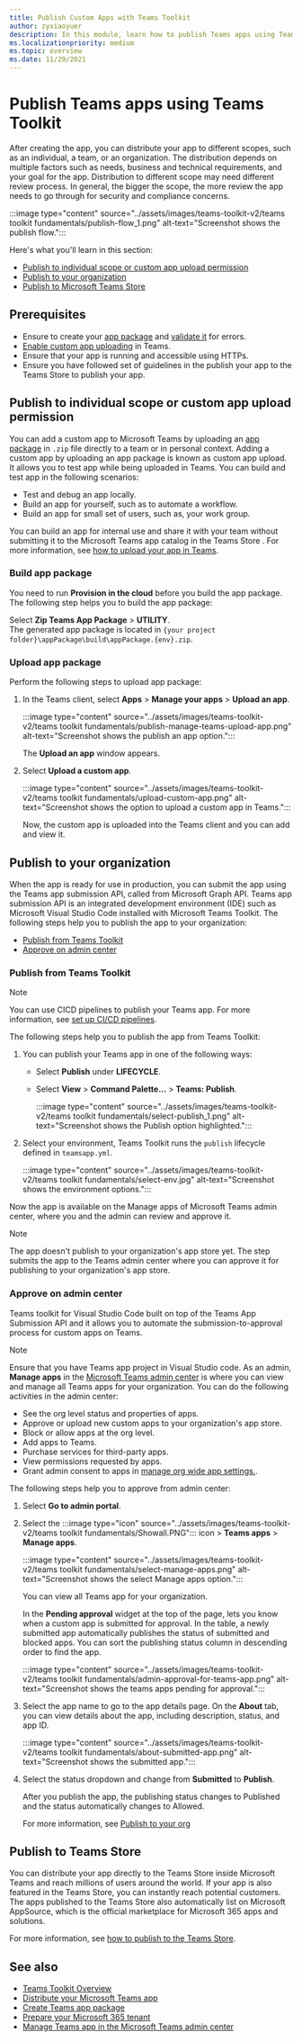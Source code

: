 ```yaml
---
title: Publish Custom Apps with Teams Toolkit
author: zyxiaoyuer
description: In this module, learn how to publish Teams apps using Teams Toolkit and publish to individual scope or custom app upload permission.
ms.localizationpriority: medium
ms.topic: overview
ms.date: 11/29/2021
---
```


# Publish Teams apps using Teams Toolkit

After creating the app, you can distribute your app to different scopes, such as an individual, a team, or an organization. The distribution depends on multiple factors such as needs, business and technical requirements, and your goal for the app. Distribution to different scope may need different review process. In general, the bigger the scope, the more review the app needs to go through for security and compliance concerns.

:::image type="content" source="../assets/images/teams-toolkit-v2/teams toolkit fundamentals/publish-flow_1.png" alt-text="Screenshot shows the publish flow.":::

Here's what you'll learn in this section:

* [Publish to individual scope or custom app upload permission](#publish-to-individual-scope-or-custom-app-upload-permission)
* [Publish to your organization](#publish-to-your-organization)
* [Publish to Microsoft Teams Store](#publish-to-teams-store)

## Prerequisites

* Ensure to create your [app package](~/concepts/build-and-test/apps-package.md) and [validate it](https://dev.teams.microsoft.com/appvalidation.html) for errors.
* [Enable custom app uploading](~/concepts/build-and-test/prepare-your-o365-tenant.md#enable-custom-teams-apps-and-turn-on-custom-app-uploading) in Teams.
* Ensure that your app is running and accessible using HTTPs.
* Ensure you have followed set of guidelines in the publish your app to the Teams Store to publish your app.

## Publish to individual scope or custom app upload permission

You can add a custom app to Microsoft Teams by uploading an [app package](../concepts/build-and-test/apps-package.md) in `.zip` file directly to a team or in personal context. Adding a custom app by uploading an app package is known as custom app upload. It allows you to test app while being uploaded in Teams. You can build and test app in the following scenarios:

* Test and debug an app locally.
* Build an app for yourself, such as to automate a workflow.
* Build an app for small set of users, such as, your work group.

You can build an app for internal use and share it with your team without submitting it to the Microsoft Teams app catalog in the Teams Store . For more information, see [how to upload your app in Teams](../concepts/deploy-and-publish/apps-upload.md).

### Build app package

You need to run **Provision in the cloud** before you build the app package. The following step helps you to build the app package:

Select **Zip Teams App Package** > **UTILITY**.<br>
    The generated app package is located in `{your project folder}\appPackage\build\appPackage.{env}.zip`.

### Upload app package

Perform the following steps to upload app package:

1. In the Teams client, select **Apps** > **Manage your apps** > **Upload an app**.

   :::image type="content" source="../assets/images/teams-toolkit-v2/teams toolkit fundamentals/publish-manage-teams-upload-app.png" alt-text="Screenshot shows the publish an app option.":::

   The **Upload an app** window appears.

2. Select **Upload a custom app**.

   :::image type="content" source="../assets/images/teams-toolkit-v2/teams toolkit fundamentals/upload-custom-app.png" alt-text="Screenshot shows the option to upload a custom app in Teams.":::

   Now, the custom app is uploaded into the Teams client and you can add and view it.

## Publish to your organization

When the app is ready for use in production, you can submit the app using the Teams app submission API, called from Microsoft Graph API. Teams app submission API is an integrated development environment (IDE) such as Microsoft Visual Studio Code installed with Microsoft Teams Toolkit. The following steps help you to publish the app to your organization:

* [Publish from Teams Toolkit](#publish-from-teams-toolkit)
* [Approve on admin center](#approve-on-admin-center)

### Publish from Teams Toolkit

> [!NOTE]
> You can use CICD pipelines to publish your Teams app. For more information, see [set up CI/CD pipelines](use-CICD-template.md).

The following steps help you to publish the app from Teams Toolkit:

1. You can publish your Teams app in one of the following ways:
     * Select **Publish** under **LIFECYCLE**.
     * Select **View** > **Command Palette...** > **Teams: Publish**.

       :::image type="content" source="../assets/images/teams-toolkit-v2/teams toolkit fundamentals/select-publish_1.png" alt-text="Screenshot shows the Publish option highlighted.":::

1. Select your environment, Teams Toolkit runs the `publish` lifecycle defined in `teamsapp.yml`.

    :::image type="content" source="../assets/images/teams-toolkit-v2/teams toolkit fundamentals/select-env.jpg" alt-text="Screenshot shows the environment options.":::

Now the app is available on the Manage apps of Microsoft Teams admin center, where you and the admin can review and approve it.

> [!NOTE]
> The app doesn't publish to your organization's app store yet. The step submits the app to the Teams admin center where you can approve it for publishing to your organization's app store.

### Approve on admin center

Teams toolkit for Visual Studio Code built on top of the Teams App Submission API and it allows you to automate the submission-to-approval process for custom apps on Teams.

  > [!NOTE]
  > Ensure that you have Teams app project in Visual Studio code. As an admin, **Manage apps** in the [Microsoft Teams admin center](https://admin.teams.microsoft.com/policies/manage-apps) is where you can view and manage all Teams apps for your organization. You can do the following activities in the admin center:
  >
  > * See the org level status and properties of apps.
  > * Approve or upload new custom apps to your organization's app store.
  > * Block or allow apps at the org level.
  > * Add apps to Teams.
  > * Purchase services for third-party apps.
  > * View permissions requested by apps.
  > * Grant admin consent to apps in [manage org wide app settings.](https://admin.teams.microsoft.com/policies/manage-apps).

The following steps help you to approve from admin center:

1. Select **Go to admin portal**.

1. Select the :::image type="icon" source="../assets/images/teams-toolkit-v2/teams toolkit fundamentals/Showall.PNG"::: icon > **Teams apps** > **Manage apps**.

   :::image type="content" source="../assets/images/teams-toolkit-v2/teams toolkit fundamentals/select-manage-apps.png" alt-text="Screenshot shows the select Manage apps option.":::

   You can view all Teams app for your organization.

   In the **Pending approval** widget at the top of the page, lets you know when a custom app is submitted for approval. In the table, a newly submitted app automatically publishes the status of submitted and blocked apps. You can sort the publishing status column in descending order to find the app.

   :::image type="content" source="../assets/images/teams-toolkit-v2/teams toolkit fundamentals/admin-approval-for-teams-app.png" alt-text="Screenshot shows the teams apps pending for approval.":::

1. Select the app name to go to the app details page. On the **About** tab, you can view details about the app, including description, status, and app ID.

   :::image type="content" source="../assets/images/teams-toolkit-v2/teams toolkit fundamentals/about-submitted-app.png" alt-text="Screenshot shows the submitted app.":::

1. Select the status dropdown and change from **Submitted** to **Publish**.

   After you publish the app, the publishing status changes to Published and the status automatically changes to Allowed.

   For more information, see [Publish to your org](/microsoftteams/manage-apps?toc=%2Fmicrosoftteams%2Fplatform%2Ftoc.json&bc=%2Fmicrosoftteams%2Fplatform%2Fbreadcrumb%2Ftoc.json)

## Publish to Teams Store

You can distribute your app directly to the Teams Store inside Microsoft Teams and reach millions of users around the world. If your app is also featured in the Teams Store, you can instantly reach potential customers. The apps published to the Teams Store also automatically list on Microsoft AppSource, which is the official marketplace for Microsoft 365 apps and solutions.

For more information, see [how to publish to the Teams Store](../concepts/deploy-and-publish/appsource/publish.md#publish-your-app-to-the-teams-store).

## See also

* [Teams Toolkit Overview](teams-toolkit-fundamentals.md)
* [Distribute your Microsoft Teams app](../concepts/deploy-and-publish/apps-publish-overview.md)
* [Create Teams app package](../concepts/build-and-test/apps-package.md)
* [Prepare your Microsoft 365 tenant](../concepts/build-and-test/prepare-your-o365-tenant.md)
* [Manage Teams app in the Microsoft Teams admin center](/microsoftteams/manage-apps?toc=%2Fmicrosoftteams%2Fplatform%2Ftoc.json&bc=%2Fmicrosoftteams%2Fplatform%2Fbreadcrumb%2Ftoc.json)
